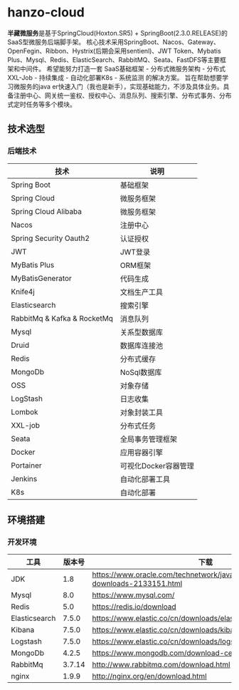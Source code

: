 # hanzo-cloud
**半藏微服务**是基于SpringCloud(Hoxton.SR5) + SpringBoot(2.3.0.RELEASE)的 SaaS型微服务后端脚手架。
核心技术采用SpringBoot、Nacos、Gateway、OpenFegin、Ribbon、Hystrix(后期会采用sentienl)、JWT Token、Mybatis Plus、Mysql、Redis、ElasticSearch、RabbitMQ、Seata、FastDFS等主要框架和中间件。
希望能努力打造一套 SaaS基础框架 - 分布式微服务架构 - 分布式XXL-Job - 持续集成 - 自动化部署K8s - 系统监测 的解决方案。 
旨在帮助想要学习微服务的java er快速入门（我也是新手），实现基础能力，不涉及具体业务。具备注册中心、网关统一鉴权、授权中心、消息队列、搜索引擎、分布式事务、分布式定时任务等多个模块。
## 技术选型 
### 后端技术
| 技术                           | 说明               | 
| ------------------------------|--------------------| 
| Spring Boot                   | 基础框架            |
| Spring Cloud                  | 微服务框架           | 
| Spring Cloud Alibaba          | 微服务框架           |
| Nacos                         | 注册中心             |
| Spring Security Oauth2        | 认证授权             |
| JWT                           | JWT登录             |
| MyBatis Plus                  | ORM框架             |
| MyBatisGenerator              | 代码生成             |
| Knife4j                       | 文档生产工具          |
| Elasticsearch                 | 搜索引擎             |
| RabbitMq & Kafka & RocketMq   | 消息队列             |
| Mysql                         | 关系型数据库          |
| Druid                         | 数据库连接池          |
| Redis                         | 分布式缓存            |
| MongoDb                       | NoSql数据库          |
| OSS                           | 对象存储             |
| LogStash                      | 日志收集             |
| Lombok                        | 对象封装工具          |
| XXL-job                       | 分布式任务           |**暂时不会**
| Seata                         | 全局事务管理框架      |**暂时不会**
| Docker                        | 应用容器引擎          |**暂时不会**
| Portainer                     | 可视化Docker容器管理  |**暂时不会**
| Jenkins                       | 自动化部署工具        |**暂时不会**
| K8s                           | 自动化部署           |**暂时不会**

## 环境搭建

### 开发环境

| 工具          | 版本号 | 下载                                                         |
| ------------- | ------ | ------------------------------------------------------------ |
| JDK           | 1.8    | https://www.oracle.com/technetwork/java/javase/downloads/jdk8-downloads-2133151.html |
| Mysql         | 8.0    | https://www.mysql.com/                                       |
| Redis         | 5.0    | https://redis.io/download                                    |
| Elasticsearch | 7.5.0  | https://www.elastic.co/cn/downloads/elasticsearch            |
| Kibana        | 7.5.0  | https://www.elastic.co/cn/downloads/kibana                   |
| Logstash      | 7.5.0  | https://www.elastic.co/cn/downloads/logstash                 |
| MongoDb       | 4.2.5  | https://www.mongodb.com/download-center                      |
| RabbitMq      | 3.7.14 | http://www.rabbitmq.com/download.html                        |
| nginx         | 1.9.9  | http://nginx.org/en/download.html                            |

